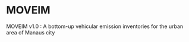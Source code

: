 # MOVEIM
MOVEIM v1.0 :  A bottom-up vehicular emission inventories for the urban area of Manaus city
